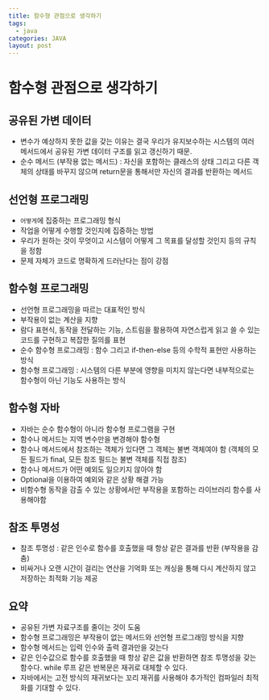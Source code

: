 ```yaml
---
title: 함수형 관점으로 생각하기
tags:
  - java
categories: JAVA
layout: post
---
```


# 함수형 관점으로 생각하기

## 공유된 가변 데이터

* 변수가 예상하지 못한 값을 갖는 이유는 결국 우리가 유지보수하는 시스템의 여러 메서드에서 공유된 가변 데이터 구조를 읽고 갱신하기 때문.
* 순수 메서드 \(부작용 없는 메서드\) : 자신을 포함하는 클래스의 상태 그리고 다른 객체의 상태를 바꾸지 않으며 return문을 통해서만 자신의 결과를 반환하는 메서드 

## 선언형 프로그래밍

* `어떻게`에 집중하는 프로그래밍 형식
* 작업을 어떻게 수행할 것인지에 집중하는 방법
* 우리가 원하는 것이 무엇이고 시스템이 어떻게 그 목표를 달성할 것인지 등의 규칙을 정함
* 문제 자체가 코드로 명확하게 드러난다는 점이 강점

## 함수형 프로그래밍

* 선언형 프로그래밍을 따르는 대표적인 방식
* 부작용이 없는 계산을 지향
* 람다 표현식, 동작을 전달하는 기능, 스트림을 활용하여 자연스럽게 읽고 쓸 수 있는 코드를 구현하고 복잡한 질의를 표현
* 순수 함수형 프로그래밍 : 함수 그리고 if-then-else 등의 수학적 표현만 사용하는 방식
* 함수형 프로그래밍 : 시스템의 다른 부분에 영향을 미치지 않는다면 내부적으로는 함수형이 아닌 기능도 사용하는 방식

## 함수형 자바

* 자바는 순수 함수형이 아니라 함수형 프로그램을 구현
* 함수나 메서드는 지역 변수만을 변경해야 함수형
* 함수나 메서드에서 참조하는 객체가 있다면 그 객체는 불변 객체여야 함 \(객체의 모든 필드가 final, 모든 참조 필드는 불변 객체를 직접 참조\)
* 함수나 메서드가 어떤 예외도 일으키지 않아야 함
* Optional을 이용하여 예외와 같은 상황 해결 가능
* 비함수형 동작을 감출 수 있는 상황에서만 부작용을 포함하는 라이브러리 함수를 사용해야함

## 참조 투명성

* 참조 투명성 : 같은 인수로 함수를 호출했을 때 항상 같은 결과를 반환 \(부작용을 감춤\)
* 비싸거나 오랜 시간이 걸리는 연산을 기억화 또는 캐싱을 통해 다시 계산하지 않고 저장하는 최적화 기능 제공

## 요약

* 공유된 가변 자료구조를 줄이는 것이 도움
* 함수형 프로그래밍은 부작용이 없는 메서드와 선언형 프로그래밍 방식을 지향
* 함수형 메서드는 입력 인수와 출력 결과만을 갖는다
* 같은 인수값으로 함수를 호출했을 때 항상 같은 값을 반환하면 참조 투명성을 갖는 함수다. while 루프 같은 반복문은 재귀로 대체할 수 있다.
* 자바에서는 고전 방식의 재귀보다는 꼬리 재귀를 사용해야 추가적인 컴파일러 최적화를 기대할 수 있다.

